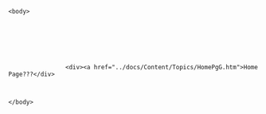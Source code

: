 <!DOCTYPE html>
<html lang="en-US" xml:lang="en-US" class="home-page">
    

<head>
   

    <body>
        





    
                    <div><a href="../docs/Content/Topics/HomePgG.htm">Home Page???</div>
        
            
                
    </body>
</html>
